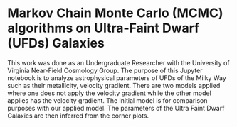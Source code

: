 # Markov Chain Monte Carlo (MCMC) algorithms on Ultra-Faint Dwarf (UFDs) Galaxies

This work was done as an Undergraduate Researcher with the University of Virginia Near-Field Cosmology Group. 
The purpose of this Jupyter notebook is to analyze astrophysical parameters of UFDs of the Milky Way such as their metallicity, velocity gradient. 
There are two models applied where one does not apply the velocity gradient while the other model applies has the velocity gradient. The initial model is for comparison purposes with our applied model. The parameters of the Ultra Faint Dwarf Galaxies are then inferred from the corner plots. 
